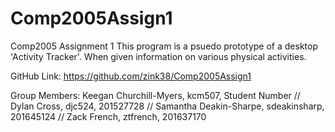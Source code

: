 # Comp2005Assign1
Comp2005 Assignment 1
This program is a psuedo prototype of a desktop 'Activity Tracker'.
When given information on various physical activities.

GitHub Link:
https://github.com/zink38/Comp2005Assign1

Group Members: 
Keegan Churchill-Myers, kcm507, Student Number //
Dylan Cross, djc524, 201527728 //
Samantha Deakin-Sharpe, sdeakinsharp, 201645124 //
Zack French, ztfrench, 201637170
